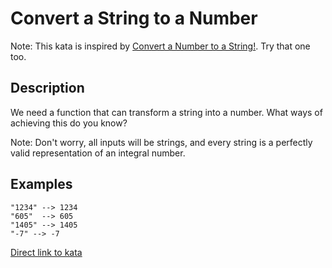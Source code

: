# Convert a String to a Number

Note: This kata is inspired by [Convert a Number to a String!](http://www.codewars.com/kata/convert-a-number-to-a-string/). Try that one too.

## Description

We need a function that can transform a string into a number. What ways of achieving this do you know?

Note: Don't worry, all inputs will be strings, and every string is a perfectly valid representation of an integral number.

## Examples

```shell
"1234" --> 1234
"605"  --> 605
"1405" --> 1405
"-7" --> -7
```

[Direct link to kata](https://www.codewars.com/kata/544675c6f971f7399a000e79/train/rust)
